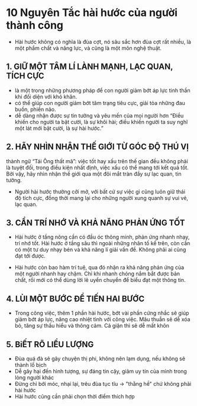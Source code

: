 # 10 Nguyên Tắc hài hước của người thành công

* Hài hước không có nghĩa là đùa cợt, nó sâu sắc hơn đùa cợt rất nhiều, là một phẩm chất và năng lực, và cũng là một môn nghệ thuật.


## 1. GIỮ MỘT TÂM LÍ LÀNH MẠNH, LẠC QUAN, TÍCH CỰC
- là một trong những phương pháp để con người giảm bớt áp lực tinh thần khi đối diện với khó khăn.
- có thể giúp con người giảm bớt tâm trạng tiêu cực, giải tỏa những đau buồn, phiền não.
- dễ dàng nhận được sự tin tưởng và yêu mến của mọi người hơn
“Điều khiến cho người ta bật cười, là sự khôi hài; điều khiến người ta suy nghĩ một lát mới bật cười, là sự hài hước.”

## 2. HÃY NHÌN NHẬN THẾ GIỚI TỪ GÓC ĐỘ THÚ VỊ
thành ngữ “Tái Ông thất mã”:
 việc tốt hay xấu trên thế gian đều không phải là tuyệt đối, 
trong điều kiện nhất định, việc xấu có thể mang tới kết quả tốt. 
Bởi vậy, hãy nhìn nhận thế giới qua một đôi mắt tràn đầy sự lạc quan, tin tưởng.

- Người hài hước thường cởi mở, với bất cứ sự việc gì cũng luôn giữ thái độ tích cực,
đồng thời mang lại cho những người xung quanh sự vui vẻ, lạc quan.

## 3. CẦN TRÍ NHỚ VÀ KHẢ NĂNG PHẢN ỨNG TỐT
- Hài hước ở tầng nông cần có đầu óc thông minh, phản ứng nhanh nhạy, trí nhớ tốt.
Hài hước ở tầng sâu thì ngoài những nhân tố kể trên, còn cần có một tư duy nhạy bén
 và khả năng lí giải vấn đề. Không phải ai cũng đạt tới được.

- Hài hước còn bao hàm trí tuệ, qua đó nhận ra khả năng phản ứng của một người nhanh hay chậm. 
Chỉ khi nhanh chóng nắm bắt được bản chất, rồi mới có thể dùng lời lẽ uyển chuyển để biểu đạt một thông tin.

## 4. LÙI MỘT BƯỚC ĐỂ TIẾN HAI BƯỚC
- Trong công việc, thêm 1 phần hài hước, bớt vài phần cứng nhắc sẽ giúp giảm bớt áp lực, nâng cao nhiệt tình với công việc.
Mâu thuẫn sẽ dễ xóa bỏ, tăng sự thấu hiểu và thông cảm. Cả giận thì sẽ dễ mất khôn

## 5. BiẾT RÕ LIỀU LƯỢNG
- Đùa quá đà sẽ gây chuyện thị phi, không nên lạm dụng, nếu không sẽ thành lố bịch
- Dễ gây hại đến hình tượng, sự đáng tin cậy, giảm uy tín của mình trong lòng người khác
- Đừng chỉ bới móc, nhại lại, trêu đùa tục tĩu -> "thằng hề" chứ không phải hài hước
- Hài hước cũng cần phải chọn thời điểm thích hợp
